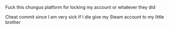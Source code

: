 Fuck this chungus platform for locking my account or whatever they did

Cheat commit since I am very sick
If I die give my Steam account to my little brother